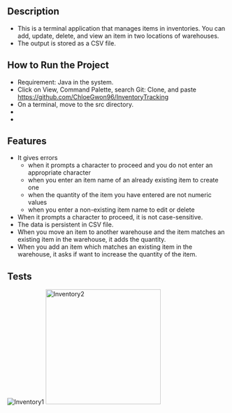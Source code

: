 ## Description ##
* This is a terminal application that manages items in inventories. You can add, update, delete, and view an item in two locations of warehouses.
* The output is stored as a CSV file.

## How to Run the Project ##
* Requirement: Java in the system.
* Click on View, Command Palette, search Git: Clone, and paste https://github.com/ChloeGwon96/InventoryTracking
* On a terminal, move to the src directory.
* <how to compile>
* <how to run>

## Features ##
* It gives errors
    * when it prompts a character to proceed and you do not enter an appropriate character
    * when you enter an item name of an already existing item to create one 
    * when the quantity of the item you have entered are not numeric values
    * when you enter a non-existing item name to edit or delete
* When it prompts a character to proceed, it is not case-sensitive.
* The data is persistent in CSV file.
* When you move an item to another warehouse and the item matches an existing item in the warehouse, it adds the quantity.
* When you add an item which matches an existing item in the warehouse, it asks if want to increase the quantity of the item.
 
## Tests ##
![Inventory1](https://user-images.githubusercontent.com/96569864/150097990-268329d4-7039-401a-8624-7f5c15685ec7.png)
<img width="263" alt="Inventory2" src="https://user-images.githubusercontent.com/96569864/150098002-e50502ec-e1b7-4d86-8fe7-a6ad81ce70a3.png">
